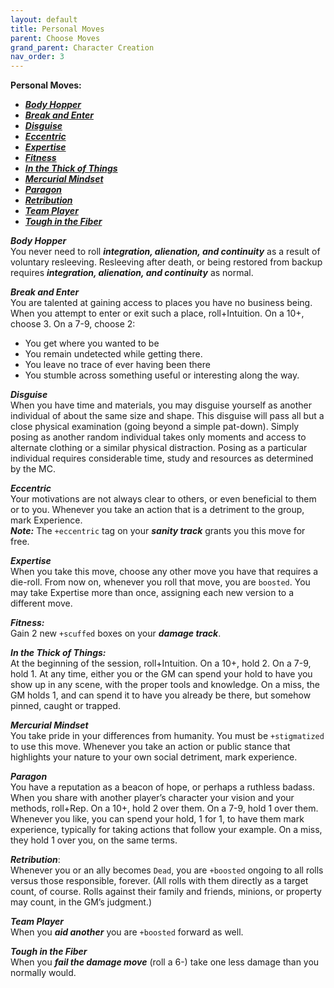 ```yaml
---
layout: default
title: Personal Moves
parent: Choose Moves
grand_parent: Character Creation
nav_order: 3
---
```


**Personal Moves:**

- **_[Body Hopper](https://eclipse-phase-apocalypse.obsidianportal.com/wikis/moves#Body)_**
- **_[Break and Enter](https://eclipse-phase-apocalypse.obsidianportal.com/wikis/moves#Break)_**
- **_[Disguise](https://eclipse-phase-apocalypse.obsidianportal.com/wikis/moves#Disguise)_**
- **_[Eccentric](https://eclipse-phase-apocalypse.obsidianportal.com/wikis/moves#Eccentric)_**
- **_[Expertise](https://eclipse-phase-apocalypse.obsidianportal.com/wikis/moves#Expertise)_**
- **_[Fitness](https://eclipse-phase-apocalypse.obsidianportal.com/wikis/moves#Fitness)_**
- **_[In the Thick of Things](https://eclipse-phase-apocalypse.obsidianportal.com/wikis/moves#Thick)_**
- **_[Mercurial Mindset](https://eclipse-phase-apocalypse.obsidianportal.com/wikis/moves#Mercurial)_**
- **_[Paragon](https://eclipse-phase-apocalypse.obsidianportal.com/wikis/moves#Paragon)_**
- **_[Retribution](https://eclipse-phase-apocalypse.obsidianportal.com/wikis/moves#Retribution)_**
- **_[Team Player](https://eclipse-phase-apocalypse.obsidianportal.com/wikis/moves#Team)_**
- **_[Tough in the Fiber](https://eclipse-phase-apocalypse.obsidianportal.com/wikis/moves#Tough)_**

**_Body Hopper_**  
You never need to roll **_integration, alienation, and continuity_** as a result of voluntary resleeving. Resleeving after death, or being restored from backup requires **_integration, alienation, and continuity_** as normal.

**_Break and Enter_**  
You are talented at gaining access to places you have no business being. When you attempt to enter or exit such a place, roll+Intuition. On a 10+, choose 3. On a 7-9, choose 2:

- You get where you wanted to be
- You remain undetected while getting there.
- You leave no trace of ever having been there
- You stumble across something useful or interesting along the way.

**_Disguise_**  
When you have time and materials, you may disguise yourself as another individual of about the same size and shape. This disguise will pass all but a close physical examination (going beyond a simple pat-down). Simply posing as another random individual takes only moments and access to alternate clothing or a similar physical distraction. Posing as a particular individual requires considerable time, study and resources as determined by the MC.

**_Eccentric_**  
Your motivations are not always clear to others, or even beneficial to them or to you. Whenever you take an action that is a detriment to the group, mark Experience.  
**_Note:_** The `+eccentric` tag on your **_sanity track_** grants you this move for free.

**_Expertise_**  
When you take this move, choose any other move you have that requires a die-roll. From now on, whenever you roll that move, you are `boosted`. You may take Expertise more than once, assigning each new version to a different move.

**_Fitness:_**  
Gain 2 new `+scuffed` boxes on your **_damage track_**.

**_In the Thick of Things:_**  
At the beginning of the session, roll+Intuition. On a 10+, hold 2. On a 7-9, hold 1. At any time, either you or the GM can spend your hold to have you show up in any scene, with the proper tools and knowledge. On a miss, the GM holds 1, and can spend it to have you already be there, but somehow pinned, caught or trapped.

**_Mercurial Mindset_**  
You take pride in your differences from humanity. You must be `+stigmatized` to use this move. Whenever you take an action or public stance that highlights your nature to your own social detriment, mark experience.

**_Paragon_**  
You have a reputation as a beacon of hope, or perhaps a ruthless badass. When you share with another player’s character your vision and your methods, roll+Rep. On a 10+, hold 2 over them. On a 7-9, hold 1 over them. Whenever you like, you can spend your hold, 1 for 1, to have them mark experience, typically for taking actions that follow your example. On a miss, they hold 1 over you, on the same terms.

**_Retribution_**:  
Whenever you or an ally becomes `Dead`, you are `+boosted` ongoing to all rolls versus those responsible, forever. (All rolls with them directly as a target count, of course. Rolls against their family and friends, minions, or property may count, in the GM’s judgment.)

**_Team Player_**  
When you **_aid another_** you are `+boosted` forward as well.

**_Tough in the Fiber_**  
When you **_fail the damage move_** (roll a 6-) take one less damage than you normally would.

